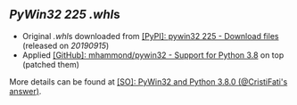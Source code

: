 *PyWin32 225* *.whl*s
---------------------

- Original *.whl*s downloaded from [\[PyPI\]: pywin32 225 - Download files](https://pypi.org/project/pywin32/225/#files) (released on *20190915*)
- Applied [[GitHub]: mhammond/pywin32 - Support for Python 3.8](https://github.com/mhammond/pywin32/pull/1430) on top (patched them)

More details can be found at [[SO]: PyWin32 and Python 3.8.0 (@CristiFati's answer)](https://stackoverflow.com/questions/58631512/pywin32-and-python-3-8-0/58632354#58632354).


